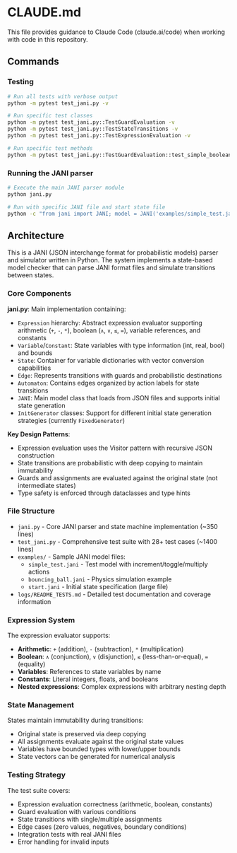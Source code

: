 # CLAUDE.md

This file provides guidance to Claude Code (claude.ai/code) when working with code in this repository.

## Commands

### Testing
```bash
# Run all tests with verbose output
python -m pytest test_jani.py -v

# Run specific test classes
python -m pytest test_jani.py::TestGuardEvaluation -v
python -m pytest test_jani.py::TestStateTransitions -v
python -m pytest test_jani.py::TestExpressionEvaluation -v

# Run specific test methods
python -m pytest test_jani.py::TestGuardEvaluation::test_simple_boolean_guard_true -v
```

### Running the JANI parser
```bash
# Execute the main JANI parser module
python jani.py

# Run with specific JANI file and start state file
python -c "from jani import JANI; model = JANI('examples/simple_test.jani', 'examples/start.jani')"
```

## Architecture

This is a JANI (JSON interchange format for probabilistic models) parser and simulator written in Python. The system implements a state-based model checker that can parse JANI format files and simulate transitions between states.

### Core Components

**jani.py**: Main implementation containing:
- `Expression` hierarchy: Abstract expression evaluator supporting arithmetic (`+`, `-`, `*`), boolean (`∧`, `∨`, `≤`, `=`), variable references, and constants
- `Variable`/`Constant`: State variables with type information (int, real, bool) and bounds
- `State`: Container for variable dictionaries with vector conversion capabilities  
- `Edge`: Represents transitions with guards and probabilistic destinations
- `Automaton`: Contains edges organized by action labels for state transitions
- `JANI`: Main model class that loads from JSON files and supports initial state generation
- `InitGenerator` classes: Support for different initial state generation strategies (currently `FixedGenerator`)

**Key Design Patterns**:
- Expression evaluation uses the Visitor pattern with recursive JSON construction
- State transitions are probabilistic with deep copying to maintain immutability
- Guards and assignments are evaluated against the original state (not intermediate states)
- Type safety is enforced through dataclasses and type hints

### File Structure

- `jani.py` - Core JANI parser and state machine implementation (~350 lines)
- `test_jani.py` - Comprehensive test suite with 28+ test cases (~1400 lines)
- `examples/` - Sample JANI model files:
  - `simple_test.jani` - Test model with increment/toggle/multiply actions
  - `bouncing_ball.jani` - Physics simulation example
  - `start.jani` - Initial state specification (large file)
- `logs/README_TESTS.md` - Detailed test documentation and coverage information

### Expression System

The expression evaluator supports:
- **Arithmetic**: `+` (addition), `-` (subtraction), `*` (multiplication)
- **Boolean**: `∧` (conjunction), `∨` (disjunction), `≤` (less-than-or-equal), `=` (equality)
- **Variables**: References to state variables by name
- **Constants**: Literal integers, floats, and booleans
- **Nested expressions**: Complex expressions with arbitrary nesting depth

### State Management

States maintain immutability during transitions:
- Original state is preserved via deep copying
- All assignments evaluate against the original state values
- Variables have bounded types with lower/upper bounds
- State vectors can be generated for numerical analysis

### Testing Strategy

The test suite covers:
- Expression evaluation correctness (arithmetic, boolean, constants)
- Guard evaluation with various conditions
- State transitions with single/multiple assignments
- Edge cases (zero values, negatives, boundary conditions)
- Integration tests with real JANI files
- Error handling for invalid inputs